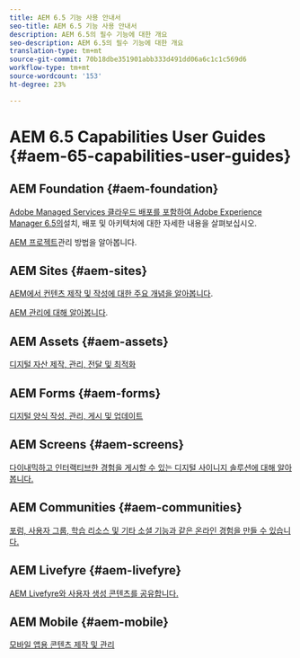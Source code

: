 ```yaml
---
title: AEM 6.5 기능 사용 안내서
seo-title: AEM 6.5 기능 사용 안내서
description: AEM 6.5의 필수 기능에 대한 개요
seo-description: AEM 6.5의 필수 기능에 대한 개요
translation-type: tm+mt
source-git-commit: 70b18dbe351901abb333d491dd06a6c1c1c569d6
workflow-type: tm+mt
source-wordcount: '153'
ht-degree: 23%

---
```



# AEM 6.5 Capabilities User Guides {#aem-65-capabilities-user-guides}

## AEM Foundation {#aem-foundation}

[Adobe Managed Services 클라우드 배포를 포함하여 Adobe Experience Manager 6.5의](/help/sites-deploying/home.md)설치, 배포 및 아키텍처에 대한 자세한 내용을 살펴보십시오.

[AEM 프로젝트](/help/managing/home.md)관리 방법을 알아봅니다.

## AEM Sites {#aem-sites}

[AEM에서 컨텐츠 제작 및 작성에 대한 주요 개념을 알아봅니다](/help/sites-authoring/home.md).

[AEM 관리에 대해 알아봅니다](/help/sites-administering/home.md).

## AEM Assets {#aem-assets}

[디지털 자산 제작, 관리, 전달 및 최적화](/help/assets/home.md)

## AEM Forms {#aem-forms}

[디지털 양식 작성, 관리, 게시 및 업데이트](/help/forms/home.md)

## AEM Screens {#aem-screens}

[다이내믹하고 인터랙티브한 경험을 게시할 수 있는 디지털 사이니지 솔루션에 대해 알아봅니다.](https://docs.adobe.com/content/help/ko-KR/experience-manager-screens/user-guide/aem-screens-introduction.html)

## AEM Communities {#aem-communities}

[포럼, 사용자 그룹, 학습 리소스 및 기타 소셜 기능과 같은 온라인 경험을 만들 수 있습니다.](/help/communities/home.md)

## AEM Livefyre {#aem-livefyre}

[AEM Livefyre와 사용자 생성 콘텐츠를 공유합니다.](https://docs.adobe.com/content/help/en/livefyre/using/home.html)

## AEM Mobile {#aem-mobile}

[모바일 앱용 콘텐츠 제작 및 관리](/help/mobile/home.md)
